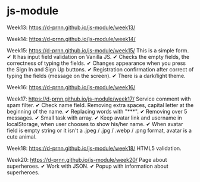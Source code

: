 # js-module

Week13: https://d-prnn.github.io/js-module/week13/

Week14: https://d-prnn.github.io/js-module/week14/

Week15: https://d-prnn.github.io/js-module/week15/
This is a simple form.
✔ It has input field validation on Vanilla JS.
✔ Checks the empty fields, the correctness of typing the fields.
✔ Changes appearance when you press the Sign In and Sign Up buttons.
✔ Registration confirmation after correct of typing the fields (message on the screen).
✔ There is a dark/light theme.

Week16: https://d-prnn.github.io/js-module/week16/

Week17: https://d-prnn.github.io/js-module/week17/
Service comment with spam filter.
✔ Check name field. Removing extra spaces, capital letter at the beginning of the name.
✔ Replacing words with "\*\*\*".
✔ Removing over 5 messages.
✔ Small task with array.
✔ Keep avatar link and username in localStorage, when user chooses to show his/her name.
✔ When avatar field is empty string or it isn't a .jpeg / .jpg / .webp / .png format, avatar is a cute animal.

Week18: https://d-prnn.github.io/js-module/week18/
HTML5 validation.

Week20: https://d-prnn.github.io/js-module/week20/
Page about superheroes.
✔ Work with JSON.
✔ Popup with information about superheroes.

